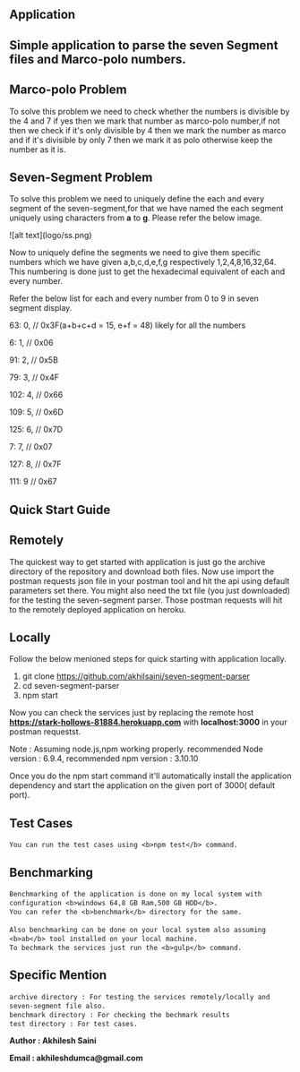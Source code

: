 ## Application

<h2>Simple application to parse the seven Segment files and Marco-polo numbers.</h2>
<h2>Marco-polo Problem</h2>
<p>To solve this problem we need to check whether the numbers is divisible by the 4 and 7 if yes then we mark that number as marco-polo number,if not then we check if it's only divisible by 4 then we mark the number as marco and if it's divisible by only 7 then we mark it as polo otherwise keep the number as it is.</p>
<h2>Seven-Segment Problem</h2>
<p>To solve this problem we need to uniquely define the each and every segment of the seven-segment,for that we have named the each segment uniquely using characters from <b>a</b> to <b>g</b>. Please refer the below image.</p>
![alt text](logo/ss.png)

<p>Now to uniquely define the segments we need to give them specific numbers which we have given a,b,c,d,e,f,g respectively 1,2,4,8,16,32,64. This numbering is done just to get the hexadecimal equivalent of each and every number.</p>
<p>Refer the below list for each and every number from 0 to 9 in seven segment display.</p>

<p>63: 0, // 0x3F(a+b+c+d = 15, e+f = 48) likely for all the numbers</p>
<p>6: 1, // 0x06</p>
<p>91: 2, // 0x5B</p>
<p>79: 3, // 0x4F</p>
<p>102: 4, // 0x66</p>
<p>109: 5, // 0x6D</p>
<p>125: 6, // 0x7D</p>
<p>7: 7, // 0x07</p>
<p>127: 8, // 0x7F</p>
<p>111: 9 // 0x67</p>


## Quick Start Guide

## Remotely

  The quickest way to get started with application is just go the archive directory of the repository and download both files. Now use import the postman requests json file in your postman tool and hit the api using default parameters set there. You might also need the txt file (you just downloaded) for the testing the seven-segment parser. Those postman requests will hit to the remotely deployed application on heroku.


## Locally

  Follow the below menioned steps for quick starting with application locally.

  1. git clone https://github.com/akhilsaini/seven-segment-parser
  2. cd seven-segment-parser
  3. npm start

  Now you can check the services just by replacing the remote host <b>https://stark-hollows-81884.herokuapp.com</b> with <b>localhost:3000</b> in your postman requestst.

  Note : Assuming node.js,npm working properly. recommended Node version : 6.9.4, recommended npm version : 3.10.10

  Once you do the npm start command it'll automatically install the application dependency and start the application on the given port of 3000( default port).

## Test Cases

	You can run the test cases using <b>npm test</b> command.

## Benchmarking

	Benchmarking of the application is done on my local system with configuration <b>windows 64,8 GB Ram,500 GB HDD</b>. 
	You can refer the <b>benchmark</b> directory for the same.

	Also benchmarking can be done on your local system also assuming <b>ab</b> tool installed on your local machine.
	To bechmark the services just run the <b>gulp</b> command.

  

## Specific Mention
	
	archive directory : For testing the services remotely/locally and seven-segment file also.
	benchmark directory : For checking the bechmark results
	test directory : For test cases.



<p><b>Author : Akhilesh Saini</b></p>
<p><b>Email : akhileshdumca@gmail.com</b></p>
  

